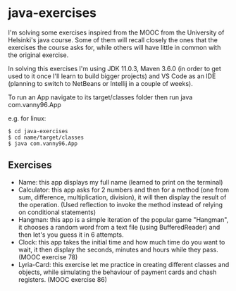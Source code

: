 # java-exercises

I'm solving some exercises inspired from the MOOC from the University of Helsinki's java course. Some of them will recall closely the ones that the exercises the course asks for, while others will have little in common with the original exercise.

In solving this exercises I'm using JDK 11.0.3, Maven 3.6.0 (in order to get used to it once I'll learn to build bigger projects) and VS Code as an IDE (planning to switch to NetBeans or Intellij in a couple of weeks).

To run an App navigate to its target/classes folder then run java com.vanny96.App

e.g. for linux:

    $ cd java-exercises
    $ cd name/target/classes
    $ java com.vanny96.App



## Exercises

* Name: this app displays my full name (learned to print on the terminal)
* Calculator: this app asks for 2 numbers and then for a method (one from sum, difference, multiplication, division), it will then display the result of the operation. (Used reflection to invoke the method instead of relying on conditional statements)
* Hangman: this app is a simple iteration of the popular game "Hangman", it chooses a random word from a text file (using BufferedReader) and then let's you guess it in 6 attempts.
* Clock: this app takes the initial time and how much time do you want to wait, it then display the seconds, minutes and hours while they pass. (MOOC exercise 78)
* Lyria-Card: this exercise let me practice in creating different classes and objects, while simulating the behaviour of payment cards and chash registers. (MOOC exercise 86)